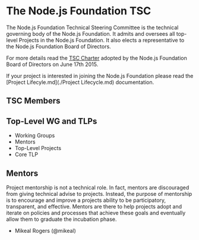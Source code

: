 # The Node.js Foundation TSC

The Node.js Foundation Technical Steering Committee is the technical governing body of the Node.js Foundation. It admits and oversees all top-level Projects in the Node.js Foundation. It also elects a representative to the Node.js Foundation Board of Directors.

For more details read the [TSC Charter](https://github.com/nodejs/TSC/blob/master/TSC-Charter.md) adopted by the Node.js Foundation Board of Directors on June 17th 2015.

If your project is interested in joining the Node.js Foundation please read the [Project Lifecyle.md](./Project Lifecycle.md) documentation.

## TSC Members

## Top-Level WG and TLPs

* Working Groups
 * Mentors
* Top-Level Projects
 * Core TLP

## Mentors

Project mentorship is not a technical role. In fact, mentors are discouraged from giving technical advise to projects. Instead, the purpose of mentorship is to encourage and improve a projects ability to be participatory, transparent, and effective. Mentors are there to help projects adopt and iterate on policies and processes that achieve these goals and eventually allow them to graduate the incubation phase.

* Mikeal Rogers (@mikeal)
